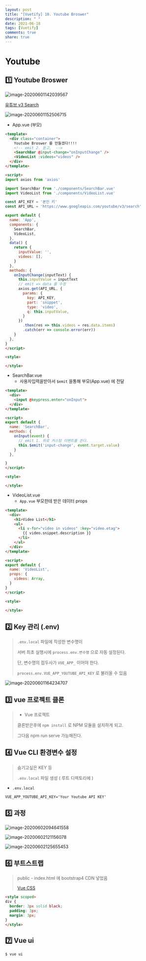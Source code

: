 ```yaml
---
layout: post
title: "[Vuetify] 10. Youtube Broswer"
description: " "
date: 2021-06-18
tags: [Vuetify]
comments: true
share: true
---
```



# Youtube



## :one: Youtube Broswer

![image-20200601142039567](images/image-20200601142039567.png)



[유튜브 v3 Search](https://developers.google.com/youtube/v3/docs/search/list)





![image-20200601152506715](images/image-20200601152506715.png)





- App.vue (부모)

```html
<template>
  <div class="container">
    Youtube Broswer 를 만들겠다!!!!
    <!-- emit 2. 듣고,  -->
    <SearchBar @input-change="onInputChange" />
    <VideoList :videos="videos" />
  </div>
</template>

<script>
import axios from 'axios'

import SearchBar from './components/SearchBar.vue'
import VideoList from './components/VideoList.vue'

const API_KEY = '본인 키'
const API_URL = 'https://www.googleapis.com/youtube/v3/search'

export default {
  name: 'App',
  components: {
    SearchBar,
    VideoList,
  },
  data() {
    return {
      inputValue: '',
      videos: [],
    }
  },
  methods: {
    onInputChange(inputText) {
      this.inputValue = inputText
      // emit => data 를 수정
      axios.get(API_URL, {
        params: {
          key: API_KEY,
          part: 'snippet',
          type: 'video',
          q: this.inputValue,
        }
      })
        .then(res => this.videos = res.data.items)
        .catch(err => console.error(err))
    }
  },
}
</script>

<style>

</style>
```





- SearchBar.vue
  - 사용자입력을받아서 `$emit` 을통해 부모(App.vue) 에 전달

```html
<template>
  <div>
    <input @keypress.enter="onInput">
  </div>
</template>

<script>
export default {
  name: 'SearchBar',
  methods: {
    onInput(event) {
      // emit 1. 위로 커스텀 이벤트를 쏜다.
      this.$emit('input-change', event.target.value)
    }
  },

}
</script>

<style>

</style>
```



- VideoList.vue
  - `App.vue` 부모한테 받은 데이터 props

```html
<template>
  <div>
    <h1>Video List</h1>
    <ul>
      <li v-for="video in videos" :key="video.etag">
        {{ video.snippet.description }}
      </li>
    </ul>
  </div>
</template>

<script>
export default {
  name: 'VideoList',
  props: {
    videos: Array,
  }
}
</script>

<style>

</style>
```









## :two: Key 관리 (.env)

> `.env.local` 파일에 작성한 변수명이
>
>  서버 최초 실행시에 `process.env.변수명` 으로 자동 설정된다.
>
>  단, 변수명의 접두사가 `VUE_APP_` 이어야 한다.
>
> `process.env.VUE_APP_YOUTUBE_API_KEY` 로 불러올 수 있음





![image-20200601164234707](images/image-20200601164234707.png)









## :three: vue 프로젝트 클론

> - Vue 프로젝트
>
> 클론받은후에 `npm install` 로 NPM 모듈을 설치하게 되고. 
>
> 그다음 npm run serve 가능해진다.









## :four: Vue CLI 환경변수 설정

> 숨기고싶은 KEY 등
>
> `.env.local` 파일 생성 ( 루트 디렉토리에 )

- `.env.local`

```
VUE_APP_YOUTUBE_API_KEY='Your Youtube API KEY'
```







## :five: 과정

![image-20200602094641558](images/image-20200602094641558.png)

![image-20200602121156078](images/image-20200602121156078.png)

![image-20200602125655453](images/image-20200602125655453.png)





## :six: 부트스트랩

> public - index.html 에 bootstrap4 CDN 넣었음
>
> [Vue CSS](https://vue-loader-v14.vuejs.org/kr/features/scoped-css.html)



```html
<style scoped>
div {
  border: 3px solid black;
  padding: 3px;
  margin: 3px;
}
</style>
```







## :seven: Vue ui

```shell
$ vue ui
```

